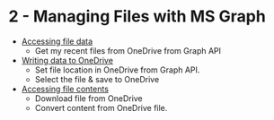 # 2 - Managing Files with MS Graph

 - [Accessing file data](2_Managing_Files_With_MS_Graph/AccessingFile.md)
	 - Get my recent files from OneDrive from Graph API	 
 - [Writing data to OneDrive](2_Managing_Files_With_MS_Graph/WriteDataOneData.md)
 	 - Set file location in OneDrive from Graph API.	
	 - Select the file & save to OneDrive		 
 - [Accessing file contents](2_Managing_Files_With_MS_Graph/AccesingContent.md)
	 - Download file from OneDrive
	 - Convert content from OneDrive file.	 

